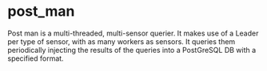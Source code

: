 # post_man
Post man is a multi-threaded, multi-sensor querier. It makes use of a Leader per
type of sensor, with as many workers as sensors. It queries them periodically
injecting the results of the queries into a PostGreSQL DB with a specified format.


